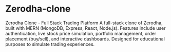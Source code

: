 # Zerodha-clone
Zerodha Clone - Full Stack Trading Platform A full-stack clone of Zerodha, built with MERN (MongoDB, Express, React, Node.js). Features include user authentication, live stock price simulation, portfolio management, order placement (buy/sell), and interactive dashboards. Designed for educational purposes to simulate trading experiences.
